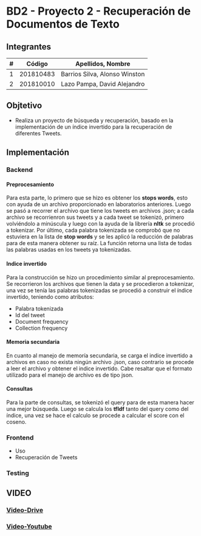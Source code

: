 # BD2 - Proyecto 2 - Recuperación de Documentos de Texto
## Integrantes
|  **#** | **Código** | **Apellidos, Nombre** |
| :---: | :---: | :---: |
|  1 | 201810483 | Barrios Silva, Alonso Winston |
|  2 | 201810010 | Lazo Pampa, David Alejandro |
## Objtetivo
- Realiza un proyecto de búsqueda y recuperación, basado en la implementación de un índice invertido para la recuperación de diferentes Tweets.

## Implementación
### Backend
#### Preprocesamiento
Para esta parte, lo primero que se hizo es obtener los __stops words__, esto con ayuda de un archivo proporcionado en laboratorios anteriores. Luego se pasó a recorrer el archivo que tiene los tweets en archivos .json; a cada archivo se recorrienron sus tweets y a cada tweet se tokenizó, primero volviéndolo a minúscula y luego con la ayuda de la librería **nltk** se procedió a tokenizar. Por último, cada palabra tokenizada se comprobó que no estuviera en la lista de **stop words** y se les aplicó la reducción de palabras para de esta manera obtener su raíz. La función retorna una lista de todas las palabras usadas en los tweets ya tokenizadas.
  
#### Indice invertido
Para la construcción se hizo un procedimiento similar al preprocesamiento. Se recorrieron los archivos que tienen la data y se procedieron a tokenizar, una vez se tenía las palabras tokenizadas se procedió a construir el índice invertido, teniendo como atributos: 
- Palabra tokenizada
- Id del tweet
- Document frequency
- Collection frequency

#### Memoria secundaria
En cuanto al manejo de memoría secundaria, se carga el indice invertido a archivos en caso no exista ningún archivo .json, caso contrario se procede a leer el archivo y obtener el indice invertido. Cabe resaltar que el formato utilizado para el manejo de archivo es de tipo json.

#### Consultas
Para la parte de consultas, se tokenizó el query para de esta manera hacer una mejor búsqueda. Luego se calcula los **tfIdf** tanto del query como del índice, una vez se hace el calculo se procede a calcular el score con el coseno.

### Frontend
- Uso
- Recuperación de Tweets

### Testing
## VIDEO
### [Video-Drive](https://drive.google.com/drive/folders/1vZ7tdqb6LJqwmy5G427KBPlN7ooUIkd9?usp=sharing)
### [Video-Youtube]()
